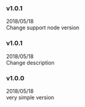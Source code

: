 ### v1.0.1
2018/05/18  
Change support node version  

### v1.0.1
2018/05/18  
Change description  

### v1.0.0 
2018/05/18  
very simple version  
